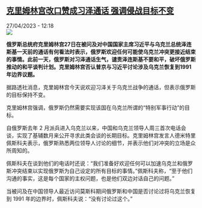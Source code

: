 <!--1682592304000-->
[克里姆林宫改口赞成习泽通话 强调侵战目标不变](https://www.rfi.fr/cn/%E6%AC%A7%E6%B4%B2/20230427-%E5%85%8B%E9%87%8C%E5%A7%86%E6%9E%97%E5%AE%AB%E6%94%B9%E5%8F%A3%E8%B5%9E%E6%88%90%E4%B9%A0%E6%B3%BD%E9%80%9A%E8%AF%9D-%E5%BC%BA%E8%B0%83%E4%BE%B5%E6%88%98%E7%9B%AE%E6%A0%87%E4%B8%8D%E5%8F%98)
------

<div>27/04/2023 - 12:18</div><img src="https://s.rfi.fr/media/display/ded1a81c-d44e-11ed-a393-005056bf30b7/w:1280/p:16x9/AP23089532331815.jpg"><p><strong>俄罗斯总统府克里姆林宫27日在被问及对中国国家主席习近平与乌克兰总统泽连斯基一天前的通话有何看法时表示，俄罗斯欢迎任何可能使乌克兰冲突更接近结束的事情。此前一天，俄罗斯对习泽通话生气，谴责泽连斯基不要和平，破坏俄罗斯推动的和平谈判计划。克里姆林宫否认普京与习近平讨论涉及乌克兰恢复到1991年边界议题。                    </strong></p><div><p>据路透社消息，克里姆林宫今天说欢迎习泽关于乌克兰战争的通话，但表示俄罗斯的目标保持不变。</p><p>克里姆林宫强调，俄罗斯仍然需要实现该国在乌克兰所谓的“特别军事行动”的目标。</p><p>自俄罗斯去年 2 月派兵进入乌克兰以来，中国和乌克兰领导人周三首次电话会谈，实现了基辅数月来公开寻求此类会谈的长期目标。克里姆林宫发言人德米特里佩斯科夫表示，俄罗斯熟悉两位领导人讨论的细节，并表示他们对冲突的立场是众所周知的。</p><p>佩斯科夫在谈到他们的电话时还说：“我们准备好欢迎任何可以加速乌克兰和俄罗斯冲突结束以实现俄罗斯为自己设定的所有目标的事情。”佩斯科夫称，“至于他们沟通的事实，这是每个国家的主权问题，也是他们双边对话自己的问题。”</p><p>当被问及在中国领导人最近访问莫斯科期间俄罗斯和中国是否讨论过将乌克兰恢复到 1991 年的边界时，佩斯科夫说：“没有讨论过这个。”</p><div data-selfpromo-newsletter></div><div data-selfpromo-app></div></div>
